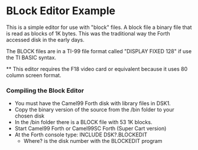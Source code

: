 # BLock Editor Example

This is a simple editor for use with "block" files.
A block file a binary file that is read as blocks of 1K bytes.
This was the traditional way the Forth accessed disk in the early days.

The BLOCK files are in a TI-99 file format called "DISPLAY FIXED 128"
if use the TI BASIC syntax.

** This editor requires the F18 video card or equivalent because it uses
   80 column screen format.

### Compiling the Block Editor

- You must have the Camel99 Forth disk with library files in DSK1.
- Copy the binary version of the source from the /bin folder to your chosen disk
- In the /bin folder there is a BLOCK file with 53 1K blocks.
- Start Camel99 Forth or Camel99SC Forth (Super Cart version)
- At the Forth console type:  INCLUDE DSK?.BLOCKEDIT
    - Where? is the disk number with the BLOCKEDIT program
